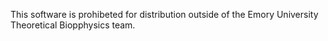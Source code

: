 This software is prohibeted for distribution outside of the Emory University Theoretical Biopphysics team.

